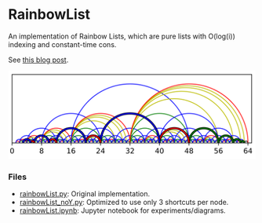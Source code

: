 # RainbowList

An implementation of Rainbow Lists, which are pure lists with O(log(i)) indexing and constant-time cons.

See [this blog post](https://medium.com/p/a607d06234e0).

![A Rainbow List of length n=63 indexed by i=60](pics/arcs_63_3.png)

### Files
- [rainbowList.py](./rainbowList.py): Original implementation.
- [rainbowList_noY.py](./rainbowList_noY.py): Optimized to use only 3 shortcuts per node.
- [rainbowList.ipynb](./rainbowList.ipynb): Jupyter notebook for experiments/diagrams.
